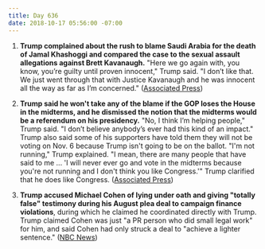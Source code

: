 ```yaml
---
title: Day 636
date: 2018-10-17 05:56:00 -07:00
---
```


1. **Trump complained about the rush to blame Saudi Arabia for the death of Jamal Khashoggi and compared the case to the sexual assault allegations against Brett Kavanaugh.** "Here we go again with, you know, you’re guilty until proven innocent," Trump said. "I don’t like that. We just went through that with Justice Kavanaugh and he was innocent all the way as far as I’m concerned." ([Associated Press](https://apnews.com/6ef4045b710b411086e93967eb8ffc4f))

2. **Trump said he won't take any of the blame if the GOP loses the House in the midterms, and he dismissed the notion that the midterms would be a referendum on his presidency.** "No, I think I’m helping people," Trump said. "I don’t believe anybody’s ever had this kind of an impact." Trump also said some of his supporters have told them they will not be voting on Nov. 6 because Trump isn't going to be on the ballot. "I'm not running," Trump explained. "I mean, there are many people that have said to me ... 'I will never ever go and vote in the midterms because you're not running and I don't think you like Congress.'" Trump clarified that he does like Congress. ([Associated Press](https://apnews.com/8f4baf7aaddc442dad0a726f3ebe7fff))

3. **Trump accused Michael Cohen of lying under oath and giving "totally false" testimony during his August plea deal to campaign finance violations**, during which he claimed he coordinated directly with Trump. Trump claimed Cohen was just "a PR person who did small legal work" for him, and said Cohen had only struck a deal to "achieve a lighter sentence." ([NBC News](https://www.nbcnews.com/politics/elections/trump-lashes-out-former-lawyer-cohen-lied-under-oath-was-n920951))

